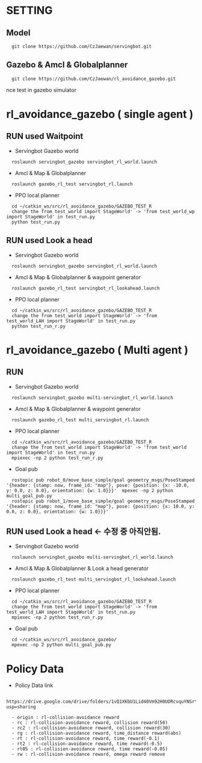 
# SETTING
## Model
```
  git clone https://github.com/CzJaewan/servingbot.git
```
## Gazebo & Amcl & Globalplanner
```
  git clone https://github.com/CzJaewan/rl_avoidance_gazebo.git
```
nce test in gazebo simulator 

# rl_avoidance_gazebo ( single agent )

## RUN used Waitpoint 
- Servingbot Gazebo world
```
  roslaunch servingbot_gazebo servingbot_rl_world.launch
``` 
- Amcl & Map & Globalplanner
```
  roslaunch gazebo_rl_test servingbot_rl.launch 
```
- PPO local planner
```
  cd ~/catkin_ws/src/rl_avoidance_gazebo/GAZEBO_TEST_R
  change the from test_world import StageWorld' -> 'from test_world_wp import StageWorld' in test_run.py 
  python test_run.py
```

## RUN used Look a head
- Servingbot Gazebo world
```
  roslaunch servingbot_gazebo servingbot_rl_world.launch
``` 
- Amcl & Map & Globalplanner & waypoint generator
```
  roslaunch gazebo_rl_test servingbot_rl_lookahead.launch 
```
- PPO local planner
```
  cd ~/catkin_ws/src/rl_avoidance_gazebo/GAZEBO_TEST_R
  change the from test_world import StageWorld' -> 'from test_world_LAH import StageWorld' in test_run.py 
  python test_run_r.py
```


# rl_avoidance_gazebo ( Multi agent )

## RUN 
- Servingbot Gazebo world
```
  roslaunch servingbot_gazebo multi-servingbot_rl_world.launch
``` 
- Amcl & Map & Globalplanner & waypoint generator
```
  roslaunch gazebo_rl_test multi_servingbot_rl.launch 
```
- PPO local planner
```
  cd ~/catkin_ws/src/rl_avoidance_gazebo/GAZEBO_TEST_R
  change the from test_world import StageWorld' -> 'from test_world import StageWorld' in test_run.py 
  mpiexec -np 2 python test_run_r.py
```
- Goal pub
```
  rostopic pub robot_0/move_base_simple/goal geometry_msgs/PoseStamped '{header: {stamp: now, frame_id: "map"}, pose: {position: {x: -10.0, y: 0.0, z: 0.0}, orientation: {w: 1.0}}}'  mpexec -np 2 python multi_goal_pub.py
  rostopic pub robot_1/move_base_simple/goal geometry_msgs/PoseStamped '{header: {stamp: now, frame_id: "map"}, pose: {position: {x: 10.0, y: 0.0, z: 0.0}, orientation: {w: 1.0}}}'
```

## RUN used Look a head <- 수정 중 아직안됨.
- Servingbot Gazebo world
```
  roslaunch servingbot_gazebo multi-servingbot_rl_world.launch
``` 
- Amcl & Map & Globalplanner & Look a head generator
```
  roslaunch gazebo_rl_test multi_servingbot_rl_lookahead.launch 
```
- PPO local planner
```
  cd ~/catkin_ws/src/rl_avoidance_gazebo/GAZEBO_TEST_R
  change the from test_world import StageWorld' -> 'from test_world_LAH import StageWorld' in test_run.py 
  mpiexec -np 2 python test_run_r.py
```
- Goal pub
```
  cd ~/catkin_ws/src/rl_avoidance_gazebo/
  mpexec -np 2 python multi_goal_pub.py

```


# Policy Data
- Policy Data link
```
  https://drive.google.com/drive/folders/1vQ1XKbU1Lid40Vm92H0UDRcvquYNSrYi?usp=sharing

  - origin : rl-collision-avoidance reward
  - rc : rl-collision-avoidance reward, collision reward(50)
  - rc2 : rl-collision-avoidance reward, collision reward(30)
  - rg : rl-collision-avoidance reward, time_distance reward(abs)
  - rt : rl-collision-avoidance reward, time reward(-0.1)
  - rt2 : rl-collision-avoidance reward, time reward(-0.5)
  - rt05 : rl-collision-avoidance reward, time reward(-0.05)
  - rw : rl-collision-avoidance reward, omega reward remove
```  
  
